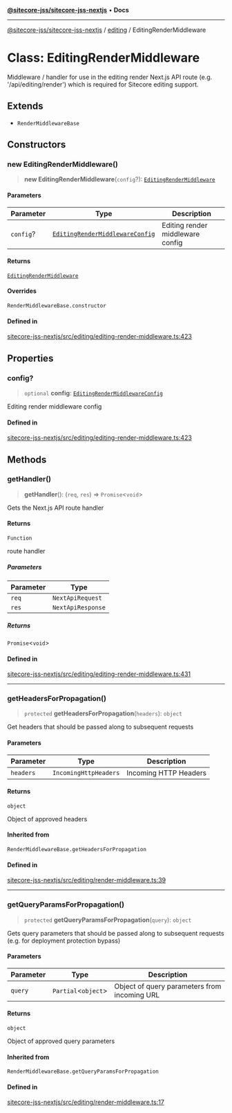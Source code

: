 [**@sitecore-jss/sitecore-jss-nextjs**](../../README.md) • **Docs**

***

[@sitecore-jss/sitecore-jss-nextjs](../../README.md) / [editing](../README.md) / EditingRenderMiddleware

# Class: EditingRenderMiddleware

Middleware / handler for use in the editing render Next.js API route (e.g. '/api/editing/render')
which is required for Sitecore editing support.

## Extends

- `RenderMiddlewareBase`

## Constructors

### new EditingRenderMiddleware()

> **new EditingRenderMiddleware**(`config`?): [`EditingRenderMiddleware`](EditingRenderMiddleware.md)

#### Parameters

| Parameter | Type | Description |
| ------ | ------ | ------ |
| `config`? | [`EditingRenderMiddlewareConfig`](../type-aliases/EditingRenderMiddlewareConfig.md) | Editing render middleware config |

#### Returns

[`EditingRenderMiddleware`](EditingRenderMiddleware.md)

#### Overrides

`RenderMiddlewareBase.constructor`

#### Defined in

[sitecore-jss-nextjs/src/editing/editing-render-middleware.ts:423](https://github.com/Sitecore/jss/blob/50bf04579b0cca04c7059f30ccf34e73b26a07bf/packages/sitecore-jss-nextjs/src/editing/editing-render-middleware.ts#L423)

## Properties

### config?

> `optional` **config**: [`EditingRenderMiddlewareConfig`](../type-aliases/EditingRenderMiddlewareConfig.md)

Editing render middleware config

#### Defined in

[sitecore-jss-nextjs/src/editing/editing-render-middleware.ts:423](https://github.com/Sitecore/jss/blob/50bf04579b0cca04c7059f30ccf34e73b26a07bf/packages/sitecore-jss-nextjs/src/editing/editing-render-middleware.ts#L423)

## Methods

### getHandler()

> **getHandler**(): (`req`, `res`) => `Promise`\<`void`\>

Gets the Next.js API route handler

#### Returns

`Function`

route handler

##### Parameters

| Parameter | Type |
| ------ | ------ |
| `req` | `NextApiRequest` |
| `res` | `NextApiResponse` |

##### Returns

`Promise`\<`void`\>

#### Defined in

[sitecore-jss-nextjs/src/editing/editing-render-middleware.ts:431](https://github.com/Sitecore/jss/blob/50bf04579b0cca04c7059f30ccf34e73b26a07bf/packages/sitecore-jss-nextjs/src/editing/editing-render-middleware.ts#L431)

***

### getHeadersForPropagation()

> `protected` **getHeadersForPropagation**(`headers`): `object`

Get headers that should be passed along to subsequent requests

#### Parameters

| Parameter | Type | Description |
| ------ | ------ | ------ |
| `headers` | `IncomingHttpHeaders` | Incoming HTTP Headers |

#### Returns

`object`

Object of approved headers

#### Inherited from

`RenderMiddlewareBase.getHeadersForPropagation`

#### Defined in

[sitecore-jss-nextjs/src/editing/render-middleware.ts:39](https://github.com/Sitecore/jss/blob/50bf04579b0cca04c7059f30ccf34e73b26a07bf/packages/sitecore-jss-nextjs/src/editing/render-middleware.ts#L39)

***

### getQueryParamsForPropagation()

> `protected` **getQueryParamsForPropagation**(`query`): `object`

Gets query parameters that should be passed along to subsequent requests (e.g. for deployment protection bypass)

#### Parameters

| Parameter | Type | Description |
| ------ | ------ | ------ |
| `query` | `Partial`\<`object`\> | Object of query parameters from incoming URL |

#### Returns

`object`

Object of approved query parameters

#### Inherited from

`RenderMiddlewareBase.getQueryParamsForPropagation`

#### Defined in

[sitecore-jss-nextjs/src/editing/render-middleware.ts:17](https://github.com/Sitecore/jss/blob/50bf04579b0cca04c7059f30ccf34e73b26a07bf/packages/sitecore-jss-nextjs/src/editing/render-middleware.ts#L17)
